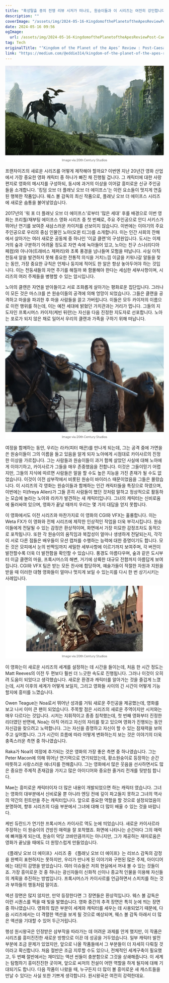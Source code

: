 ```yaml
---
title: "혹성탈출 종의 전쟁 리뷰 시저가 떠나도, 원숭이들과 이 시리즈는 여전히 강인합니다"
description: ""
coverImage: "/assets/img/2024-05-16-KingdomofthePlanetoftheApesReviewPost-CaesarApesandThisFranchiseareStillStrong_0.png"
date: 2024-05-16 09:56
ogImage: 
  url: /assets/img/2024-05-16-KingdomofthePlanetoftheApesReviewPost-CaesarApesandThisFranchiseareStillStrong_0.png
tag: Tech
originalTitle: "‘Kingdom of the Planet of the Apes’ Review : Post-Caesar, Apes and This Franchise are Still Strong"
link: "https://medium.com/@eddie314/kingdom-of-the-planet-of-the-apes-review-post-caesar-apes-and-this-franchise-are-still-strong-6040599da2b9"
---
```




![Image](/assets/img/2024-05-16-KingdomofthePlanetoftheApesReviewPost-CaesarApesandThisFranchiseareStillStrong_0.png)

프랜차이즈의 새로운 시리즈를 어떻게 제작해야 할까요? 이번엔 지난 20년간 영화 산업에서 가장 중요한 영화 캐릭터 중 하나가 빠진 채 진행될 겁니다. 그 캐릭터에 대한 사랑 편지로 영화의 메시지를 구성하되, 동시에 과거의 이상을 이어갈 흥미로운 신규 주인공들을 소개합니다. '킹덤 오브 더 플래닛 오브 더 에이프스'는 이런 요소들이 멋지게 연출된 행복한 작품입니다. 웨스 볼 감독의 최신 작품으로, 플래닛 오브 더 에이프스 시리즈에 새로운 숨통을 불어넣었습니다.

2017년의 '워 포 더 플래닛 오브 더 에이프스'로부터 '많은 세대' 후를 배경으로 이번 영화는 프리퀄/재부팅 에이프스 영화 시리즈 중 첫 번째로, 주요 주인공으로 안디 서키스가 뛰어난 연기를 보여준 새삼스러운 카이저를 선보이지 않습니다. 이번에는 이야기의 주요 주인공으로 우리의 중심 인물인 노아(오윈 티그)를 소개합니다. 이는 인간 사회의 잔해에서 살아가는 여러 새로운 공동체 중 하나인 '이글 클랜'의 구성원입니다. 도시는 이제 거의 숲과 구분하기 어려울 정도로 자연 속에 녹아들어 있고, 노아는 친구 스나(리디아 페컴)와 아나야(트래비스 제퍼리)와 초록 풍경을 넘나들며 모험을 떠납니다. 사실 아직 천둥새 알을 발견하지 못해 중요한 전통적 의식을 거치느낌 이글을 키워나갈 알들을 찾는 동안, 가장 중요한 규칙은 언제나 둥지에 적어도 한 알은 항상 놓아두어야 하는 것입니다. 이는 천둥새들의 자연 주기를 해칠까 봐 함몰해야 한다는 세심한 세부사항이며, 시리즈의 여러 주제들을 병행할 수 있는 암시입니다.

노아의 클랜은 자연을 받아들이고 서로 조화롭게 살아가는 평화로운 집단입니다. 그러나 이 모든 것은 마스크를 쓴 원숭이들의 공격에 의해 엉망이 되었습니다. 그들은 클랜을 공격하고 마을을 파괴한 후 마을 사람들을 끌고 가버립니다. 이들은 모두 카이저의 이름으로 이런 행위를 하는데, 이는 예전 세대에 밝혔던 가치관과는 거리가 멉니다. 그들의 지도자인 프록시머스 카이저(케빈 뒤란)는 자신을 다음 진정한 지도자로 선포합니다. 노아는 포로가 되지 않은 채로 일어서 우리의 클랜과 가족을 구하기 위해 떠납니다.




<img src="/assets/img/2024-05-16-KingdomofthePlanetoftheApesReviewPost-CaesarApesandThisFranchiseareStillStrong_1.png" />

여정을 함께하는 동안, 우리는 라카(피터 매콘)를 만나게 되는데, 그는 공격 중에 가면을 쓴 원숭이들이 그의 이름을 들고 있음을 알게 되자 노아에게 시점대로 카이사르의 진정한 이상을 가르칩니다. 그는 사람들과 원숭이들이 과거 함께 살았던 사실에 대해 노아에게 이야기하고, 카이사르가 그들을 매우 존중했음을 전합니다. 이것은 그들이믿기 어렵지만, 그들의 지식에 따르면 사람들은 말을 할 수도 높은 지능을 가진 존재가 될 수도 없었습니다. 이것이 이전 삼부작에서 비롯된 원숭이 바이러스 때문이었음을 그들은 몰랐습니다. 이 시리즈의 각 영화는 원숭이들과 함께하는 인간 캐릭터들을 특징으로 하였으며, 이번에는 미(freya Allen)가 그들 흔히 사람들이 했던 것처럼 말하고 정상적으로 활동하는 모습에 놀라는 노아와 라카가 발견하는 새 캐릭터입니다. 그녀의 캐릭터는 신비로움에 둘러싸여 있으며, 영화가 끝날 때까지 우리는 몇 가지 대답을 얻지 못합니다.

이 영화에서도 이전 시리즈와 마찬가지로 이 영화의 CGI와 VFX는 훌륭합니다. 이는 Weta FX가 이 영화와 전체 시리즈에 제작한 인상적인 작업을 더욱 부각시킵니다. 원숭이들에게 전달될 수 있는 감정은 환상적이며, 화면에서 가장 미묘한 감정조차도 동적으로 포착됩니다. 또한 각 원숭이의 움직임과 복잡성이 얼마나 생생하게 전달되는지, 각각이 서로 다른 점들은 배우들이 모션 캡처를 수행하는 능력에 대한 증명이기도 합니다. 모든 것은 모피에서 눈의 반짝임까지 세밀한 세부사항에 이르기까지 보여주며, 각 버전이 발전할수록 더욱 더 발전함을 확인할 수 있습니다. 풍경도 아름다우며, 숲과 같은 도시부터 이글 클랜의 마을, 프록시머스의 해변, 거기에 상륙한 대규모 전함까지 아름답게 보여집니다. CGI와 VFX 팀은 받는 모든 찬사에 합당하며, 예술가들이 적절한 자원과 지원을 받을 때 이러한 대형 영화들이 얼마나 멋지게 보일 수 있는지를 다시 한 번 상기시키는 사례입니다.

<img src="/assets/img/2024-05-16-KingdomofthePlanetoftheApesReviewPost-CaesarApesandThisFranchiseareStillStrong_2.png" />



이 영화는이 새로운 시리즈의 세계를 설정하는 데 시간을 들이는데, 처음 한 시간 정도는 Matt Reeves의 이전 두 편보다 훨씬 더 느긋한 속도로 진행됩니다. 그러나 이것이 오히려 도움이 되었다고 생각했습니다. 새로운 환경과 캐릭터를 알아가는 것을 즐겁게 느꼈는데, 시저 이후의 세계가 어떻게 보일지, 그리고 영화들 사이의 긴 시간이 어떻게 기능할지에 흥미를 느꼈습니다.

Owen Teague는 Noa로서 뛰어난 성과를 거둬 새로운 주인공을 제공했는데, 영화를 보고 나서 이미 큰 팬이 되었습니다. 주목할 점은 시리즈의 새로운 주역이지만 시저와는 매우 다르다는 것입니다. 시저는 지휘적이고 종종 침착했는데, 첫 번째 영화부터 진정한 리더였던 반면에, Noa는 아직 어리고 자신의 자리를 찾고 있으며 영화가 진행되는 동안 자신감을 찾으려고 노력합니다. 그는 자신을 증명하고 자신이 할 수 있는 잠재력을 보여주고 싶어합니다. 그가 시간이 흐름에 따라 어떻게 변화하는지 보는 것은 이야기의 더욱 충족스러운 측면 중 하나였습니다.

Raka가 Noa의 여정에 추가되는 것은 영화의 가장 좋은 측면 중 하나였습니다. 그는 Peter Macon에 의해 뛰어난 연기력으로 연기되었는데, 황소원숭이로 등장하는 순간 따뜻하고 사랑스러운 에너지를 전해줍니다. 그는 영화에서 많은 웃음을 선사하면서도 많은 중요한 주제적 존재감을 가지고 많은 아이디어와 중요한 줄거리 전개를 뒷받침 합니다.

Mae는 흥미로운 캐릭터이자 더 많은 내용이 개발되었으면 하는 캐릭터 였습니다. 그녀는 영화의 대부분에서 신비로울 뿐 아니라 엔딩 전에 깊이 파고들지 못하고 그녀의 역사의 약간의 힌트만을 주는 캐릭터입니다. 앞으로 중요한 역할을 할 것으로 설정되었음이 분명하여, 향후 시리즈의 다음 부분에서 그녀에 대해 더 많이 배울 수 있는 것을 바랍니다.



케빈 듀란드가 연기한 프록시머스 카이사르 역도 눈에 띄었습니다. 새로운 카이사르라 주장하는 이 원숭이의 건방진 매력을 잘 포착했죠. 화면에 나타나는 순간마다 그의 매력에 빠져들게 되는데, 원숭이 악당 코바만큼까지는 아니지만, 그가 제공하는 재미로움은 영화가 끝났을 때에도 더 원망스럽게 만들었습니다.

《플래닛 오브 더 에이프》시리즈 중 《플래닛 오브 더 에이프》는 리브스 감독의 감정을 완벽히 표현하지는 못하지만, 우리가 만나게 된 이야기와 구현된 많은 주제, 아이디어에는 대단히 감명을 받았습니다. 여러 이슈들은 저희 현실에서 꺼내 볼 수 있는 것들이죠. 가장 흥미로운 것 중 하나는 광신자들이 신화적 신이나 종교적 인물을 이용해 자신들의 계획을 추진하는 방법입니다. 프록시머스가 카이사르를 언급하면서 스피치를 하는 것과 부하들의 행동처럼 말이죠.

액션 장면은 많지 않지만, 만약 등장한다면 그 장면들은 환상적입니다. 웨스 볼 감독은 이런 시퀀스를 찍을 때 빛을 발했습니다. 영화 중간의 추격 장면은 특히 눈에 띄는 장면 중 하나였습니다. 영화의 많은 부분이 세계와 캐릭터를 세우는 데 사용되었기 때문에, 다음 시리즈에서는 더 격렬한 액션을 보게 될 것으로 예상되며, 웨스 볼 감독 아래서 더 많은 액션을 기대할 수 있어 두근거립니다.



행성 원시왕국은 인정받은 삼부작을 따라가는 데 어려운 과제를 안게 했지만, 이 작품은 시리즈를 흥미진진한 새로운 방향으로 이끈 데 성공을 거두었습니다. 일부 캐릭터 발전 부분에 조금 문제가 있었지만, 앞으로 나올 작품들에서 그 부분들이 더 자세히 다뤄질 것이라고 확신합니다. 처음 절반은 조금 지루할 수도 있으나, 전체적인 세계구축이 필요했고, 두 번째 절반에서는 재미있는 액션 씬들이 충분함으로 그것을 상쇄해줍니다. 이 세계는 탐험하기 흥미진진한 곳이며, 앞으로 씨저의 전설이 어떤 역할을 하게 될지에 대해 기대되기도 합니다. 다음 작품이 나왔을 때, 누구든지 더 많이 볼 흥미로운 새 캐스트들을 만날 수 있다는 사실 또한 기쁘게 생각합니다. 원시왕국은 여전히 강력한데요.